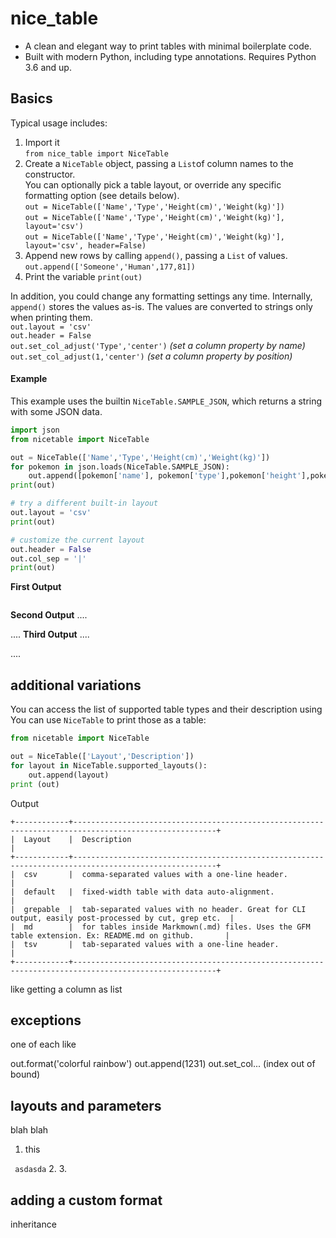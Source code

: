 # nice_table

* A clean and elegant way to print tables with minimal boilerplate code.
* Built with modern Python, including type annotations. Requires Python 3.6 and up.

## Basics
Typical usage includes:
1. Import it  
`from nice_table import NiceTable`
2. Create a `NiceTable` object, passing a `List`of column names to the constructor.  
You can optionally pick a table layout, or override any specific formatting option (see details below).  
`out = NiceTable(['Name','Type','Height(cm)','Weight(kg)'])`    
`out = NiceTable(['Name','Type','Height(cm)','Weight(kg)'], layout='csv')`   
`out = NiceTable(['Name','Type','Height(cm)','Weight(kg)'], layout='csv', header=False)`   
3. Append new rows by calling `append()`, passing a `List` of values.  
`out.append(['Someone','Human',177,81])`
4. Print the variable
`print(out)`

In addition, you could change any formatting settings any time.
Internally, `append()` stores the values as-is. The values are converted to strings only when printing them.  
`out.layout = 'csv'`  
`out.header = False`  
`out.set_col_adjust('Type','center')`   *(set a column property by name)*  
`out.set_col_adjust(1,'center')`   *(set a column property by position)* 

#### Example
This example uses the builtin `NiceTable.SAMPLE_JSON`, which returns a string with some JSON data.
````python
import json
from nicetable import NiceTable

out = NiceTable(['Name','Type','Height(cm)','Weight(kg)'])
for pokemon in json.loads(NiceTable.SAMPLE_JSON):
    out.append([pokemon['name'], pokemon['type'],pokemon['height'],pokemon['weight']])
print(out)

# try a different built-in layout
out.layout = 'csv' 
print(out)

# customize the current layout
out.header = False
out.col_sep = '|'
print(out)
````
**First Output**
````

````
**Second Output**
....

....
**Third Output**
....

....


## additional variations
You can access the list of supported table types and their description using 
You can use `NiceTable` to print those as a table:
````python
from nicetable import NiceTable

out = NiceTable(['Layout','Description'])
for layout in NiceTable.supported_layouts():
    out.append(layout)
print (out)
````
Output
````
+------------+------------------------------------------------------------------------------------------------------+
|  Layout    |  Description                                                                                         |
+------------+------------------------------------------------------------------------------------------------------+
|  csv       |  comma-separated values with a one-line header.                                                      |
|  default   |  fixed-width table with data auto-alignment.                                                         |
|  grepable  |  tab-separated values with no header. Great for CLI output, easily post-processed by cut, grep etc.  |
|  md        |  for tables inside Markmown(.md) files. Uses the GFM table extension. Ex: README.md on github.       |
|  tsv       |  tab-separated values with a one-line header.                                                        |
+------------+------------------------------------------------------------------------------------------------------+
````

like getting a column as list

## exceptions
one of each like

out.format('colorful rainbow')
out.append(1231)
out.set_col... (index out of bound)

## layouts and parameters
blah blah

1. this

```` asdasda````
2.
3.

## adding a custom format
inheritance 


